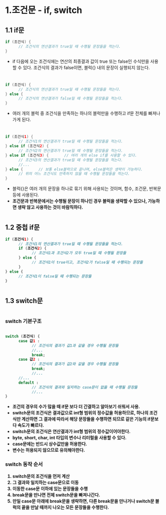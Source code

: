 # 1.조건문 - if, switch

## 1.1 if문
```java
if (조건식) {
      // 조건식의 연산결과가 true일 때 수행될 문장들을 적는다.
}
```
- if 다음에 오는 조건식에는 연산의 최종결과 값이 true 또는 false인 수식만을 사용할 수 있다. 조건식의 결과가 false이면, 블럭{} 내의 문장이 실행되지 않는다.
#
```java
if (조건식) {
      // 조건식의 연산결과가 true일 때 수행될 문장들을 적는다.
} else {
      // 조건식의 연산결과가 false일 때 수행될 문장들을 적는다.
}
```

- 여러 개의 블럭 중 조건식을 만족하는 하나의 블럭만을 수행하고 if문 전체를 빠져나가게 된다.
#
```java
if (조건식1) {
      // 조건식1의 연산결과가 true일 때 수행될 문장들을 적는다.
} else if (조건식2) {
      // 조건식2의 연산결과가 true일 때 수행될 문장들을 적는다.
} else if (조건식3) {       // 여러 개의 else if를 사용할 수 있다.
      // 조건식3의 연산결과가 true일 때 수행될 문장들을 적는다.
      //...
} else {       // 보통 else블럭으로 끝나며, else블럭은 생략이 가능하다.
      // 위의 어느 조건식도 만족하지 않을 때 수행될 문장들을 적는다.
}
```
- 블럭{}은 여러 개의 문장을 하나로 묶기 위해 사용되는 것이며, 함수, 조건문, 반복문 등에 사용된다. 
- <b>조건문과 반복문에서는 수행될 문장이 하나인 경우 블럭을 생략할 수 있으나, 가능하면 생략 않고 사용하는 것이 바람직하다.<B>
#
## 1.2 중첩 if문
```java
if (조건식1) {
      // 조건식1의 연산결과가 true일 때 수행될 문장들을 적는다.
      if (조건식2) {
            // 조건식1과 조건식2가 모두 true일 때 수행될 문장들
      } else {
            // 조건식1이 true이고, 조건식2가 false일 때 수행되는 문장들
      }
} else {
      // 조건식1이 false일 때 수행되는 문장들
}
```
#
## 1.3 switch문
#
### switch 기본구조
```java
	
switch (조건식) {
      case 값1 :
            // 조건식의 결과가 값1과 같을 경우 수행될 문장들
            //...
            break;
      case 값2 :
            // 조건식의 결과가 값2와 같을 경우 수행될 문장들
            break;
            //...
      //...
      default :
            // 조건식의 결과와 일치하는 case문이 없을 때 수행될 문장들
            //...
}
```
- 조건의 경우의 수가 많을 때 if문 보다 더 간결하고 알아보기 쉬워서 사용.
- switch문의 조건식은 결과값으로 int형 범위의 정수값을 허용하므로, 하나의 조건식만 계산하면 그 결과에 따라서 해당 문장들을 수행하면 되므로 같은 기능의 if문보다 속도가 빠르다.
- switch문의 조건식은 연산결과가 int형 범위의 정수값이어야한다.
- byte, short, char, int 타입의 변수나 리터럴을 사용할 수 있다.
- case문에는 반드시 상수값만을 허용한다. 
- 변수는 허용되지 않으므로 유의해야한다.
### switch 동작 순서
  1. switch문의 조건식을 먼저 계산
  2. 그 결과와 일치하는 case문으로 이동
  3. 이동한 case문 이하에 있는 문장들을 수행
  4. break문을 만나면 전체 switch문을 빠져나간다. 
  5. 만일 case문 아래에 break문을 생략하면, 다른 break문을 만나거나 switch문 블럭의 끝을 만날 때까지 나오는 모든 문장들을 수행한다.
#


